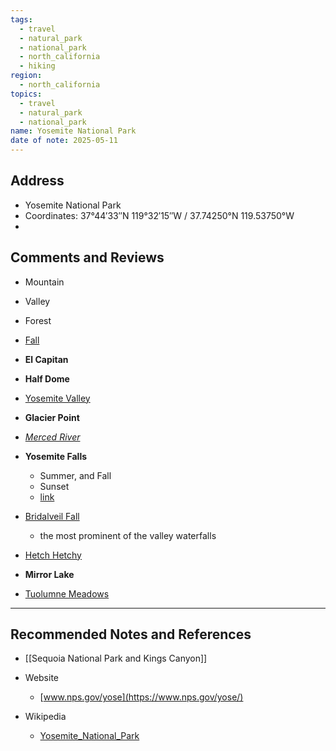 ```yaml
---
tags:
  - travel
  - natural_park
  - national_park
  - north_california
  - hiking
region:
  - north_california
topics:
  - travel
  - natural_park
  - national_park
name: Yosemite National Park
date of note: 2025-05-11
---
```


## Address

- Yosemite National Park
- Coordinates: 37°44′33″N 119°32′15″W﻿ / ﻿37.74250°N 119.53750°W
- 



## Comments and Reviews

- Mountain
- Valley
- Forest 
- [Fall](https://www.nps.gov/yose/planyourvisit/waterfalls.htm)


- **El Capitan**
- **Half Dome**
- [Yosemite Valley](https://nps.gov/yose/planyourvisit/valleyhikes.htm)
- **Glacier Point**
- [*Merced River*](https://en.wikipedia.org/wiki/Merced_River)
- **Yosemite Falls**
	- Summer, and Fall
	- Sunset
	- [link](https://www.nps.gov/yose/planyourvisit/waterfalls.htm)
- [Bridalveil Fall](https://en.wikipedia.org/wiki/Bridalveil_Fall_\(Yosemite\) "Bridalveil Fall (Yosemite)")
	- the most prominent of the valley waterfalls
- [Hetch Hetchy](https://nps.gov/yose/planyourvisit/hetchhetchy.htm)
- **Mirror Lake**
- [Tuolumne Meadows](https://nps.gov/yose/planyourvisit/tmhikes.htm)


-----------
##  Recommended Notes and References

- [[Sequoia National Park and Kings Canyon]]

- Website
	- [www.nps.gov/yose](https://www.nps.gov/yose/)

- Wikipedia
	- [Yosemite_National_Park](https://en.wikipedia.org/wiki/Yosemite_National_Park)